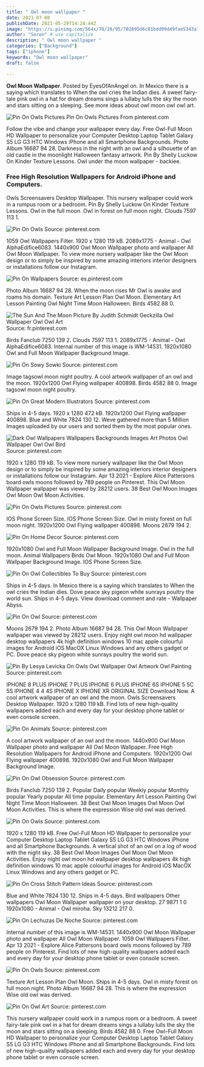 ```yaml
---
title: " Owl moon wallpaper "
date: 2021-07-08
publishDate: 2021-05-29T14:24:44Z
image: "https://i.pinimg.com/564x/70/28/95/702895d6c81bdd99d49fae5343a19429.jpg"
author: "Soren" # use capitalize
description: " Owl moon wallpaper "
categories: ["Background"]
tags: ["iphone"]
keywords: "Owl moon wallpaper"
draft: false

---
```



**Owl Moon Wallpaper**. Posted by EyesOfAnAngel on. In Mexico there is a saying which translates to When the owl cries the Indian dies. A sweet fairy-tale pink owl in a hat for dream dreams sings a lullaby lulls the sky the moon and stars sitting on a sleeping. See more ideas about owl moon owl owl art.

![Pin On Owls Pictures](https://i.pinimg.com/originals/65/ff/86/65ff862bad95e9ff3c6541563db4c348.jpg "Pin On Owls Pictures")
Pin On Owls Pictures From pinterest.com


Follow the vibe and change your wallpaper every day. Free Owl-Full Moon HD Wallpaper to personalize your Computer Desktop Laptop Tablet Galaxy S5 LG G3 HTC Windows iPhone and all Smartphone Backgrounds. Photo Album 16687 94 28. Darkness in the night with an owl and a silhouette of an old castle in the moonlight Halloween fantasy artwork. Pin By Shelly Luckow On Kinder Texture Lessons. Owl under the moon wallpaper - backiee.

### Free High Resolution Wallpapers for Android iPhone and Computers.

Owls Screensavers Desktop Wallpaper. This nursery wallpaper could work in a rumpus room or a bedroom. Pin By Shelly Luckow On Kinder Texture Lessons. Owl in the full moon. Owl in forest on full moon night. Clouds 7597 113 1.


![Pin On Owls](https://i.pinimg.com/originals/de/84/1a/de841ade099c4e4429cfe69810452656.jpg "Pin On Owls")
Source: pinterest.com

1059 Owl Wallpapers Filter. 1920 x 1280 119 kB. 2089x1775 - Animal - Owl AlphaEdifice6083. 1440x900 Owl Moon Wallpaper photo and wallpaper All Owl Moon Wallpaper. To view more nursery wallpaper like the Owl Moon design or to simply be inspired by some amazing interiors interior designers or installations follow our Instagram.

![Pin On Wallpapers](https://i.pinimg.com/originals/4f/62/2c/4f622c461844519942c52870ff68f34c.jpg "Pin On Wallpapers")
Source: es.pinterest.com

Photo Album 16687 94 28. When the moon rises Mr Owl is awake and roams his domain. Texture Art Lesson Plan Owl Moon. Elementary Art Lesson Painting Owl Night Time Moon Halloween. Birds 4582 88 0.

![The Sun And The Moon Picture By Judith Schmidt Geckzilla Owl Wallpaper Owl Owl Art](https://i.pinimg.com/originals/8c/ce/16/8cce16cd0f43007b4263ea62f27fa794.jpg "The Sun And The Moon Picture By Judith Schmidt Geckzilla Owl Wallpaper Owl Owl Art")
Source: fr.pinterest.com

Birds Fanclub 7250 139 2. Clouds 7597 113 1. 2089x1775 - Animal - Owl AlphaEdifice6083. Internal number of this image is WM-14531. 1920x1080 Owl and Full Moon Wallpaper Background Image.

![Pin On Sowy Sowki](https://i.pinimg.com/originals/c0/8a/81/c08a81791622b6ac01f9a7e53660b700.png "Pin On Sowy Sowki")
Source: pinterest.com

Image tagsowl moon night poultry. A cool artwork wallpaper of an owl and the moon. 1920x1200 Owl Flying wallpaper 400898. Birds 4582 88 0. Image tagsowl moon night poultry.

![Pin On Great Modern Illustrators](https://i.pinimg.com/originals/9c/52/20/9c5220120477f972fe5f78dd13ecd20f.jpg "Pin On Great Modern Illustrators")
Source: pinterest.com

Ships in 4-5 days. 1920 x 1280 472 kB. 1920x1200 Owl Flying wallpaper 400898. Blue and White 7824 130 12. Weve gathered more than 5 Million Images uploaded by our users and sorted them by the most popular ones.

![Dark Owl Wallpapers Wallpapers Backgrounds Images Art Photos Owl Wallpaper Owl Owl Bird](https://i.pinimg.com/originals/97/71/06/977106cb079b92af822e0944fe30adf1.jpg "Dark Owl Wallpapers Wallpapers Backgrounds Images Art Photos Owl Wallpaper Owl Owl Bird")
Source: pinterest.com

1920 x 1280 119 kB. To view more nursery wallpaper like the Owl Moon design or to simply be inspired by some amazing interiors interior designers or installations follow our Instagram. Apr 13 2021 - Explore Alice Pattersons board owls moons followed by 789 people on Pinterest. This Owl Moon Wallpaper wallpaper was viewed by 28212 users. 38 Best Owl Moon Images Owl Moon Owl Moon Activities.

![Pin On Owls Pictures](https://i.pinimg.com/originals/65/ff/86/65ff862bad95e9ff3c6541563db4c348.jpg "Pin On Owls Pictures")
Source: pinterest.com

IOS Phone Screen Size. IOS Phone Screen Size. Owl in misty forest on full moon night. 1920x1200 Owl Flying wallpaper 400898. Moons 2679 194 2.

![Pin On Home Decor](https://i.pinimg.com/474x/61/fa/09/61fa09b81ae4a1f635f8e216d09f1719.jpg "Pin On Home Decor")
Source: pinterest.com

1920x1080 Owl and Full Moon Wallpaper Background Image. Owl in the full moon. Animal Wallpapers Birds Owl Moon. 1920x1080 Owl and Full Moon Wallpaper Background Image. IOS Phone Screen Size.

![Pin On Owl Collectibles To Buy](https://i.pinimg.com/originals/2d/48/df/2d48dfe04872df9bea5236737714de2e.jpg "Pin On Owl Collectibles To Buy")
Source: pinterest.com

Ships in 4-5 days. In Mexico there is a saying which translates to When the owl cries the Indian dies. Dove peace sky pigeon white sunrays poultry the world sun. Ships in 4-5 days. View download comment and rate - Wallpaper Abyss.

![Pin On Owl](https://i.pinimg.com/originals/71/e5/cd/71e5cd6e44977dbac89849b81429d3e4.jpg "Pin On Owl")
Source: pinterest.com

Moons 2679 194 2. Photo Album 16687 94 28. This Owl Moon Wallpaper wallpaper was viewed by 28212 users. Enjoy night owl moon hd wallpaper desktop wallpapers 4k high definition windows 10 mac apple colourful images for Android iOS MacOX Linux Windows and any others gadget or PC. Dove peace sky pigeon white sunrays poultry the world sun.

![Pin By Lesya Levicka On Owls Owl Wallpaper Owl Artwork Owl Painting](https://i.pinimg.com/736x/67/ec/81/67ec819800185336f7c2d5676641ebb3.jpg "Pin By Lesya Levicka On Owls Owl Wallpaper Owl Artwork Owl Painting")
Source: pinterest.com

IPHONE 8 PLUS IPHONE 7 PLUS IPHONE 6 PLUS IPHONE 6S IPHONE 5 5C 5S IPHONE 4 4 4S IPHONE X IPHONE XR ORIGINAL SIZE Download Now. A cool artwork wallpaper of an owl and the moon. Owls Screensavers Desktop Wallpaper. 1920 x 1280 119 kB. Find lots of new high-quality wallpapers added each and every day for your desktop phone tablet or even console screen.

![Pin On Animals](https://i.pinimg.com/474x/66/67/f4/6667f42c3bbcbebd05a00254fd0825ec.jpg "Pin On Animals")
Source: pinterest.com

A cool artwork wallpaper of an owl and the moon. 1440x900 Owl Moon Wallpaper photo and wallpaper All Owl Moon Wallpaper. Free High Resolution Wallpapers for Android iPhone and Computers. 1920x1200 Owl Flying wallpaper 400898. 1920x1080 Owl and Full Moon Wallpaper Background Image.

![Pin On Owl Obsession](https://i.pinimg.com/236x/47/86/da/4786daa8d0352f7fbd393e0a0cad9326.jpg "Pin On Owl Obsession")
Source: pinterest.com

Birds Fanclub 7250 139 2. Popular Daily popular Weekly popular Monthly popular Yearly popular All time popular. Elementary Art Lesson Painting Owl Night Time Moon Halloween. 38 Best Owl Moon Images Owl Moon Owl Moon Activities. This is where the expression Wise old owl was derived.

![Pin On Owls](https://i.pinimg.com/originals/3a/0b/fe/3a0bfea76a357cb933e2581eba42c3e8.jpg "Pin On Owls")
Source: pinterest.com

1920 x 1280 119 kB. Free Owl-Full Moon HD Wallpaper to personalize your Computer Desktop Laptop Tablet Galaxy S5 LG G3 HTC Windows iPhone and all Smartphone Backgrounds. A vertical shot of an owl on a log of wood with the night sky. 38 Best Owl Moon Images Owl Moon Owl Moon Activities. Enjoy night owl moon hd wallpaper desktop wallpapers 4k high definition windows 10 mac apple colourful images for Android iOS MacOX Linux Windows and any others gadget or PC.

![Pin On Cross Stitch Pattern Ideas](https://i.pinimg.com/originals/ae/74/e5/ae74e5f89c5d2a7bb9a89b36c605a2bf.jpg "Pin On Cross Stitch Pattern Ideas")
Source: pinterest.com

Blue and White 7824 130 12. Ships in 4-5 days. Bird wallpapers Other wallpapers Owl Moon Wallpaper wallpaper on your desktop. 27 9871 1 0 1920x1080 - Animal - Owl miroha. Sky 13212 217 0.

![Pin On Lechuzas De Noche](https://i.pinimg.com/originals/de/1d/8c/de1d8c82643fe44f56376c3552927e6f.jpg "Pin On Lechuzas De Noche")
Source: pinterest.com

Internal number of this image is WM-14531. 1440x900 Owl Moon Wallpaper photo and wallpaper All Owl Moon Wallpaper. 1059 Owl Wallpapers Filter. Apr 13 2021 - Explore Alice Pattersons board owls moons followed by 789 people on Pinterest. Find lots of new high-quality wallpapers added each and every day for your desktop phone tablet or even console screen.

![Pin On Owls](https://i.pinimg.com/originals/3a/de/7b/3ade7bda15835aaf59e26628ead1c2ad.jpg "Pin On Owls")
Source: pinterest.com

Texture Art Lesson Plan Owl Moon. Ships in 4-5 days. Owl in misty forest on full moon night. Photo Album 16687 94 28. This is where the expression Wise old owl was derived.

![Pin On Owl Art](https://i.pinimg.com/564x/70/28/95/702895d6c81bdd99d49fae5343a19429.jpg "Pin On Owl Art")
Source: pinterest.com

This nursery wallpaper could work in a rumpus room or a bedroom. A sweet fairy-tale pink owl in a hat for dream dreams sings a lullaby lulls the sky the moon and stars sitting on a sleeping. Birds 4582 88 0. Free Owl-Full Moon HD Wallpaper to personalize your Computer Desktop Laptop Tablet Galaxy S5 LG G3 HTC Windows iPhone and all Smartphone Backgrounds. Find lots of new high-quality wallpapers added each and every day for your desktop phone tablet or even console screen.


